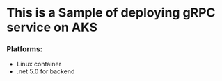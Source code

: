 # This is a Sample of deploying gRPC service on AKS

### Platforms:
- Linux container
- .net 5.0 for backend